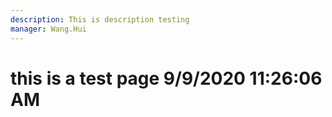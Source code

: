 ```yaml
---
description: This is description testing
manager: Wang.Hui
---
```

# this is a test page 9/9/2020 11:26:06 AM